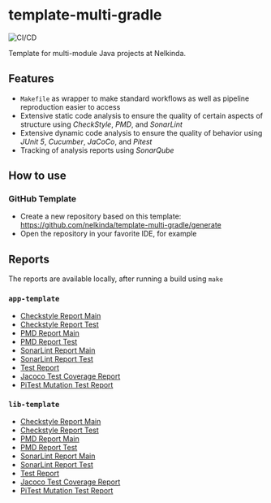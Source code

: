 # template-multi-gradle

![CI/CD](https://github.com/nelkinda/template-multi-gradle/workflows/CI/CD/badge.svg)

Template for multi-module Java projects at Nelkinda.

## Features
- `Makefile` as wrapper to make standard workflows as well as pipeline reproduction easier to access
- Extensive static code analysis to ensure the quality of certain aspects of structure using _CheckStyle_, _PMD_, and _SonarLint_
- Extensive dynamic code analysis to ensure the quality of behavior using _JUnit 5_, _Cucumber_, _JaCoCo_, and _Pitest_
- Tracking of analysis reports using _SonarQube_

## How to use

### GitHub Template
- Create a new repository based on this template: https://github.com/nelkinda/template-multi-gradle/generate
- Open the repository in your favorite IDE, for example

<!-- TODO Replace this README -->
## Reports
The reports are available locally, after running a build using `make`

### `app-template`
* [Checkstyle Report Main](app-template/build/reports/checkstyle/checkstyleMain/report.html)
* [Checkstyle Report Test](app-template/build/reports/checkstyle/checkstyleTest/report.html)
* [PMD Report Main](app-template/build/reports/pmd/pmdMain/report.html)
* [PMD Report Test](app-template/build/reports/pmd/pmdTest/report.html)
* [SonarLint Report Main](app-template/build/reports/sonarlint/sonarlintMain/report.html)
* [SonarLint Report Test](app-template/build/reports/sonarlint/sonarlintTest/report.html)
* [Test Report](app-template/build/reports/test/test/html/index.html)
* [Jacoco Test Coverage Report](app-template/build/reports/jacoco/test/html/index.html)
* [PiTest Mutation Test Report](app-template/build/reports/pitest/index.html)

### `lib-template`
* [Checkstyle Report Main](lib-template/build/reports/checkstyle/checkstyleMain/report.html)
* [Checkstyle Report Test](lib-template/build/reports/checkstyle/checkstyleTest/report.html)
* [PMD Report Main](lib-template/build/reports/pmd/pmdMain/report.html)
* [PMD Report Test](lib-template/build/reports/pmd/pmdTest/report.html)
* [SonarLint Report Main](lib-template/build/reports/sonarlint/sonarlintMain/report.html)
* [SonarLint Report Test](lib-template/build/reports/sonarlint/sonarlintTest/report.html)
* [Test Report](lib-template/build/reports/test/test/html/index.html)
* [Jacoco Test Coverage Report](lib-template/build/reports/jacoco/test/html/index.html)
* [PiTest Mutation Test Report](lib-template/build/reports/pitest/index.html)
